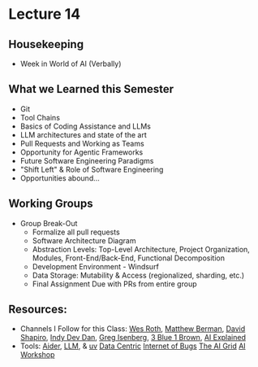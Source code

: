 # Lecture 14

## Housekeeping
- Week in World of AI (Verbally)

## What we Learned this Semester
- Git
- Tool Chains
- Basics of Coding Assistance and LLMs
- LLM architectures and state of the art
- Pull Requests and Working as Teams
- Opportunity for Agentic Frameworks
- Future Software Engineering Paradigms
- "Shift Left" & Role of Software Engineering
- Opportunities abound...

## Working Groups
- Group Break-Out
    * Formalize all pull requests
    * Software Architecture Diagram
    * Abstraction Levels: Top-Level Architecture, Project Organization, Modules, Front-End/Back-End, Functional Decomposition
    * Development Environment - Windsurf
    * Data Storage: Mutability & Access (regionalized, sharding, etc.)
    * Final Assignment Due with PRs from entire group

## Resources:
- Channels I Follow for this Class: [Wes Roth](https://www.youtube.com/@WesRoth), [Matthew Berman](https://www.youtube.com/@matthew_berman), [David Shapiro](https://www.youtube.com/@DaveShap/videos), [Indy Dev Dan](https://www.youtube.com/@indydevdan), [Greg Isenberg](https://www.youtube.com/@GregIsenberg), [3 Blue 1 Brown](https://www.youtube.com/@3blue1brown), [AI Explained](https://www.youtube.com/@3blue1brown)
- Tools: [Aider](https://aider.chat/), [LLM](https://github.com/simonw/llm), & [uv](https://github.com/astral-sh/uv) [Data Centric](https://youtube.com/@data-centric?si=SjrEhrokPgsDoeYF) [Internet of Bugs](https://youtube.com/@internetofbugs?si=hahhYKaGX59agFjH) [The AI Grid](https://youtube.com/@theaigrid?si=ZhJcF-WMTwlFZwuP) [AI Workshop](https://youtube.com/@ai-gptworkshop?si=_yLxq63PT90ZhCa5)
